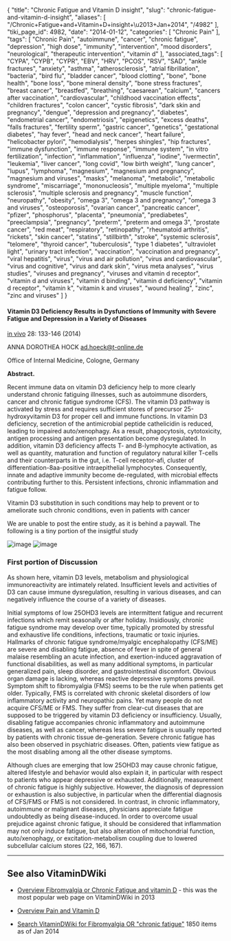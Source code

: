 {
    "title": "Chronic Fatigue and Vitamin D insight",
    "slug": "chronic-fatigue-and-vitamin-d-insight",
    "aliases": [
        "/Chronic+Fatigue+and+Vitamin+D+insight+\u2013+Jan+2014",
        "/4982"
    ],
    "tiki_page_id": 4982,
    "date": "2014-01-12",
    "categories": [
        "Chronic Pain"
    ],
    "tags": [
        "Chronic Pain",
        "autoimmune",
        "cancer",
        "chronic fatigue",
        "depression",
        "high dose",
        "immunity",
        "intervention",
        "mood disorders",
        "neurological",
        "therapeutic intervention",
        "vitamin d"
    ],
    "associated_tags": [
        "CYPA",
        "CYPB",
        "CYPR",
        "EBV",
        "HRV",
        "PCOS",
        "RSV",
        "SAD",
        "ankle fractures",
        "anxiety",
        "asthma",
        "atherosclerosis",
        "atrial fibrillation",
        "bacteria",
        "bird flu",
        "bladder cancer",
        "blood clotting",
        "bone",
        "bone health",
        "bone loss",
        "bone mineral density",
        "bone stress fractures",
        "breast cancer",
        "breastfed",
        "breathing",
        "caesarean",
        "calcium",
        "cancers after vaccination",
        "cardiovascular",
        "childhood vaccination effects",
        "children fractures",
        "colon cancer",
        "cystic fibrosis",
        "dark skin and pregnancy",
        "dengue",
        "depression and pregnancy",
        "diabetes",
        "endometrial cancer",
        "endometriosis",
        "epigenetics",
        "excess deaths",
        "falls fractures",
        "fertility sperm",
        "gastric cancer",
        "genetics",
        "gestational diabetes",
        "hay fever",
        "head and neck cancer",
        "heart failure",
        "helicobacter pylori",
        "hemodialysis",
        "herpes shingles",
        "hip fractures",
        "immune dysfunction",
        "immune response",
        "immune system",
        "in vitro fertilization",
        "infection",
        "inflammation",
        "influenza",
        "iodine",
        "ivermectin",
        "leukemia",
        "liver cancer",
        "long covid",
        "low birth weight",
        "lung cancer",
        "lupus",
        "lymphoma",
        "magnesium",
        "magnesium and pregnancy",
        "magnesium and viruses",
        "masks",
        "melanoma",
        "metabolic",
        "metabolic syndrome",
        "miscarriage",
        "mononucleosis",
        "multiple myeloma",
        "multiple sclerosis",
        "multiple sclerosis and pregnancy",
        "muscle function",
        "neuropathy",
        "obesity",
        "omega 3",
        "omega 3 and pregnancy",
        "omega 3 and viruses",
        "osteoporosis",
        "ovarian cancer",
        "pancreatic cancer",
        "pfizer",
        "phosphorus",
        "placenta",
        "pneumonia",
        "prediabetes",
        "preeclampsia",
        "pregnancy",
        "preterm",
        "preterm and omega 3",
        "prostate cancer",
        "red meat",
        "respiratory",
        "retinopathy",
        "rheumatoid arthritis",
        "rickets",
        "skin cancer",
        "statins",
        "stillbirth",
        "stroke",
        "systemic sclerosis",
        "telomere",
        "thyroid cancer",
        "tuberculosis",
        "type 1 diabetes",
        "ultraviolet light",
        "urinary tract infection",
        "vaccination",
        "vaccination and pregnancy",
        "viral hepatitis",
        "virus",
        "virus and air pollution",
        "virus and cardiovascular",
        "virus and cognitive",
        "virus and dark skin",
        "virus meta analyses",
        "virus studies",
        "viruses and pregnancy",
        "viruses and vitamin d receptor",
        "vitamin d and viruses",
        "vitamin d binding",
        "vitamin d deficiency",
        "vitamin d receptor",
        "vitamin k",
        "vitamin k and viruses",
        "wound healing",
        "zinc",
        "zinc and viruses"
    ]
}


#### Vitamin D3 Deficiency Results in Dysfunctions of Immunity with Severe Fatigue and Depression in a Variety of Diseases

[in vivo](http://iv.iiarjournals.org/) 28: 133-146 (2014) 

ANNA DOROTHEA HOCK ad.hoeck@t-online.de

Office of Internal Medicine, Cologne, Germany

 **Abstract.** 

Recent immune data on vitamin D3 deficiency help to more clearly understand chronic fatiguing illnesses, such as autoimmune disorders, cancer and chronic fatigue syndrome (CFS). The vitamin D3 pathway is activated by stress and requires sufficient stores of precursor 25-hydroxyvitamin D3 for proper cell and immune functions. In vitamin D3 deficiency, secretion of the antimicrobial peptide cathelicidin is reduced, leading to impaired auto/xenophagy. As a result, phagocytosis, cytotoxicity, antigen processing and antigen presentation become dysregulated. In addition, vitamin D3 deficiency affects T- and B-lymphocyte activation, as well as quantity, maturation and function of regulatory natural killer T-cells and their counterparts in the gut, i.e. T-cell receptor-afi, cluster of differentiation-8aa-positive intraepithelial lymphocytes. Consequently, innate and adaptive immunity become de-regulated, with microbial effects contributing further to this. Persistent infections, chronic inflammation and fatigue follow. 

Vitamin D3 substitution in such conditions may help to prevent or to ameliorate such chronic conditions, even in patients with cancer

We are unable to post the entire study, as it is behind a paywall.  The following is a tiny portion of the insigtful study

<img src="https://d378j1rmrlek7x.cloudfront.net/attachments/jpeg/hock-f2.jpg" alt="image">
<img src="https://d378j1rmrlek7x.cloudfront.net/attachments/jpeg/hock-f3.jpg" alt="image">

### First portion of Discussion

As shown here, vitamin D3 levels, metabolism and physiological immunoreactivity are intimately related. Insufficient levels and activities of D3 can cause immune dysregulation, resulting in various diseases, and can negatively influence the course of a variety of diseases.

Initial symptoms of low 25OHD3 levels are intermittent fatigue and recurrent infections which remit seasonally or after holiday. Insidiously, chronic fatigue syndrome may develop over time, typically promoted by stressful and exhaustive life conditions, infections, traumatic or toxic injuries. Hallmarks of chronic fatigue syndrome/myalgic encephalopathy (CFS/ME) are severe and disabling fatigue, absence of fever in spite of general malaise resembling an acute infection, and exertion-induced aggravation of functional disabilities, as well as many additional symptoms, in particular generalized pain, sleep disorder, and gastrointestinal discomfort. Obvious organ damage is lacking, whereas reactive depressive symptoms prevail. Symptom shift to fibromyalgia (FMS) seems to be the rule when patients get older. Typically, FMS is correlated with chronic skeletal disorders of low inflammatory activity and neuropathic pains. Yet many people do not acquire CFS/ME or FMS. They suffer from clear-cut diseases that are supposed to be triggered by vitamin D3 deficiency or insufficiency. Usually, disabling fatigue accompanies chronic inflammatory and autoimmune diseases, as well as cancer, whereas less severe fatigue is usually reported by patients with chronic tissue de-generation. Severe chronic fatigue has also been observed in psychiatric diseases. Often, patients view fatigue as the most disabling among all the other disease symptoms.

Although clues are emerging that low 25OHD3 may cause chronic fatigue, altered lifestyle and behavior would also explain it, in particular with respect to patients who appear depressive or exhausted. Additionally, measurement of chronic fatigue is highly subjective. However, the diagnosis of depression or exhaustion is also subjective, in particular when the differential diagnosis of CFS/FMS or FMS is not considered. In contrast, in chronic inflammatory, autoimmune or malignant diseases, physicians appreciate fatigue undoubtedly as being disease-induced. In order to overcome usual prejudice against chronic fatigue, it should be considered that inflammation may not only induce fatigue, but also alteration of mitochondrial function, auto/xenophagy, or excitation-metabolism coupling due to lowered subcellular calcium stores (22, 166, 167).

---

## See also VitaminDWiki

* [Overview Fibromyalgia or Chronic Fatigue and vitamin D](/tags/overview-fibromyalgia-or-chronic-fatigue-and-vitamin-d.html) - this was the most popular web page on VitaminDWiki in 2013

* [Overview Pain and Vitamin D](/tags/overview-pain-and-vitamin-d.html)

* [Search VitaminDWiki for Fibromyalgia OR "chronic fatigue"](http://www.google.com/custom?hl=en&client=google-coop&cof=FORID:13%3BAH:left%3BCX:Search%2520Vitamin%2520D%2520Wiki%3BL:http://www.google.com/intl/en/images/logos/custom_search_logo_sm.gif%3BLH:30%3BLP:1%3BVLC:%23551a8b%3BDIV:%23cccccc%3B&cx=001215644404345293668:3di8vufs_m4&adkw=AELymgW235dllao9DRmgCQlRBDOVBNu3mRbqmQ1d11Nf1NYzQUH5nvHgkluuz1ACWY6VZcgqOR3x3VPYQUdjd4OO5L0WKgsAnXif4r5fi1JWwAeW3Ya8q1I&boostcse=0&ei=lNxOTajpE4easAPC0q3fCg&q=Fibromyalgia+OR+%22chronic+fatigue%22&start=0&sa=N)  1850 items as of Jan 2014